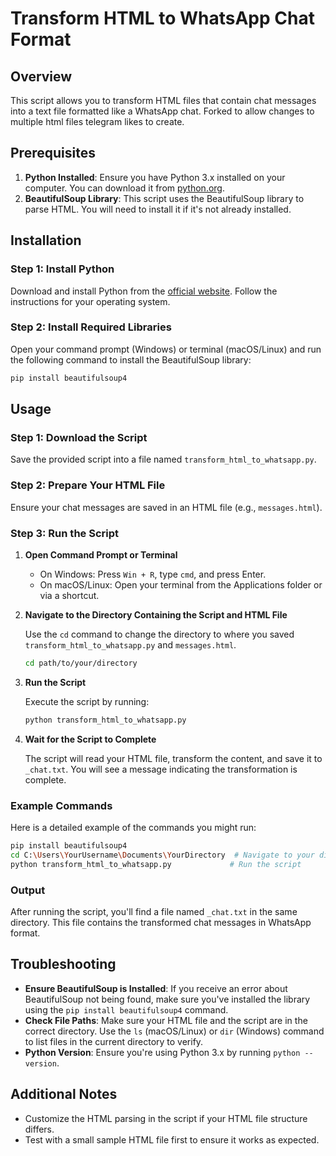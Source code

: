 # Transform HTML to WhatsApp Chat Format

## Overview

This script allows you to transform HTML files that contain chat messages into a text file formatted like a WhatsApp chat. Forked to allow changes to multiple html files telegram likes to create.

## Prerequisites

1. **Python Installed**: Ensure you have Python 3.x installed on your computer. You can download it from [python.org](https://www.python.org/downloads/).
2. **BeautifulSoup Library**: This script uses the BeautifulSoup library to parse HTML. You will need to install it if it's not already installed.

## Installation

### Step 1: Install Python

Download and install Python from the [official website](https://www.python.org/downloads/). Follow the instructions for your operating system.

### Step 2: Install Required Libraries

Open your command prompt (Windows) or terminal (macOS/Linux) and run the following command to install the BeautifulSoup library:

```bash
pip install beautifulsoup4
```

## Usage

### Step 1: Download the Script

Save the provided script into a file named `transform_html_to_whatsapp.py`.

### Step 2: Prepare Your HTML File

Ensure your chat messages are saved in an HTML file (e.g., `messages.html`).

### Step 3: Run the Script

1. **Open Command Prompt or Terminal**

   - On Windows: Press `Win + R`, type `cmd`, and press Enter.
   - On macOS/Linux: Open your terminal from the Applications folder or via a shortcut.

2. **Navigate to the Directory Containing the Script and HTML File**

   Use the `cd` command to change the directory to where you saved `transform_html_to_whatsapp.py` and `messages.html`.

   ```bash
   cd path/to/your/directory
   ```

3. **Run the Script**

   Execute the script by running:

   ```bash
   python transform_html_to_whatsapp.py
   ```

4. **Wait for the Script to Complete**

   The script will read your HTML file, transform the content, and save it to `_chat.txt`. You will see a message indicating the transformation is complete.

### Example Commands

Here is a detailed example of the commands you might run:

```bash
pip install beautifulsoup4
cd C:\Users\YourUsername\Documents\YourDirectory  # Navigate to your directory
python transform_html_to_whatsapp.py             # Run the script
```

### Output

After running the script, you'll find a file named `_chat.txt` in the same directory. This file contains the transformed chat messages in WhatsApp format.

## Troubleshooting

- **Ensure BeautifulSoup is Installed**: If you receive an error about BeautifulSoup not being found, make sure you've installed the library using the `pip install beautifulsoup4` command.
- **Check File Paths**: Make sure your HTML file and the script are in the correct directory. Use the `ls` (macOS/Linux) or `dir` (Windows) command to list files in the current directory to verify.
- **Python Version**: Ensure you're using Python 3.x by running `python --version`.

## Additional Notes

- Customize the HTML parsing in the script if your HTML file structure differs.
- Test with a small sample HTML file first to ensure it works as expected.
